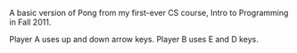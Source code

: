 
A basic version of Pong from my first-ever CS course, Intro to Programming in Fall 2011.

Player A uses up and down arrow keys.
Player B uses E and D keys.

